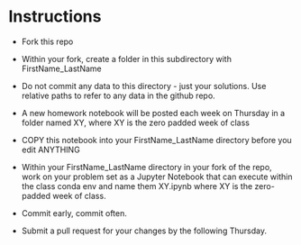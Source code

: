 # Instructions

* Fork this repo

* Within your fork, create a folder in this subdirectory with FirstName_LastName

* Do not commit any data to this directory - just your solutions. Use relative paths to refer to any data in the github repo.

* A new homework notebook will be posted each week on Thursday in a folder named XY, where XY is the zero padded week of class

* COPY this notebook into your FirstName_LastName directory before you edit ANYTHING

* Within your FirstName_LastName directory in your fork of the repo, work on your problem set as a Jupyter Notebook that can execute within the class conda env and name them XY.ipynb where XY is the zero-padded week of class. 

* Commit early, commit often.

* Submit a pull request for your changes by the following Thursday.

